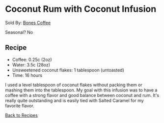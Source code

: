 # Coconut Rum with Coconut Infusion
Sold By: [Bones Coffee](https://www.bonescoffee.com/products/bones-coffee-company-coconut-rum-coffee-12oz)

Seasonal? No

## Recipe
  * Coffee: 0.25c (2oz)
  * Water: 3.5c (28oz)
  * Unsweetened coconut flakes: 1 tablespoon (untoasted)
  * Time: 16 hours

I used a level tablespoon of coconut flakes without packing them or mashing them into the tablespoon. My goal with this infusion was to have a coffee with a strong flavor and good balance between coconut and rum. It's really quite outstanding and is easily tied with Salted Caramel for my favorite flavor.

[Back to Recipes](https://github.com/c-d-smith/cold-brew-coffee/blob/master/recipes/README.md)
